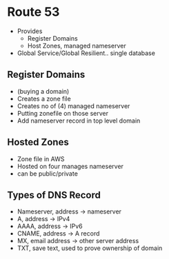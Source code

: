 # Route 53
- Provides
  - Register Domains
  - Host Zones, managed nameserver
- Global Service/Global Resilient.. single database



## Register Domains
- (buying a domain)
- Creates a zone file
- Creates no of (4) managed nameserver
- Putting zonefile on those server
- Add nameserver record in top level domain


## Hosted Zones
- Zone file in AWS
- Hosted on four manages nameserver
- can be public/private


## Types of DNS Record
- Nameserver, address -> nameserver
- A, address ->  IPv4
- AAAA, address -> IPv6
- CNAME, address -> A record
- MX, email address -> other server address
- TXT, save text, used to prove ownership of domain

